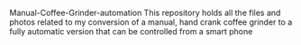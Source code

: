 Manual-Coffee-Grinder-automation
This repository holds all the files and photos related to my conversion of a manual, hand crank coffee grinder to a fully automatic version that can be controlled from a smart phone

